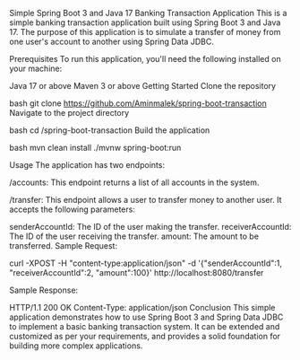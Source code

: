 Simple Spring Boot 3 and Java 17 Banking Transaction Application
This is a simple banking transaction application built using Spring Boot 3 and Java 17. The purpose of this application is to simulate a transfer of money from one user's account to another using Spring Data JDBC.

Prerequisites
To run this application, you'll need the following installed on your machine:

Java 17 or above
Maven 3 or above
Getting Started
Clone the repository

bash
git clone https://github.com/Aminmalek/spring-boot-transaction
Navigate to the project directory

bash
cd /spring-boot-transaction
Build the application

bash
mvn clean install
 ./mvnw spring-boot:run

Usage
The application has two endpoints:

/accounts: This endpoint returns a list of all accounts in the system.

/transfer: This endpoint allows a user to transfer money to another user. It accepts the following parameters:

senderAccountId: The ID of the user making the transfer.
receiverAccountId: The ID of the user receiving the transfer.
amount: The amount to be transferred.
Sample Request:

curl -XPOST -H "content-type:application/json" -d '{"senderAccountId":1,
 "receiverAccountId":2, "amount":100}' http://localhost:8080/transfer
 
Sample Response:

HTTP/1.1 200 OK
Content-Type: application/json
Conclusion
This simple application demonstrates how to use Spring Boot 3 and Spring Data JDBC to implement a basic banking transaction system. It can be extended and customized as per your requirements, and provides a solid foundation for building more complex applications.
